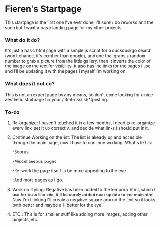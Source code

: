 # Fieren's Startpage

This startpage is the first one I've ever done, I'll surely do reworks and the such but I want a basic landing page for my other projects.

### What do it do?

It's just a basic html page with a simple js script for a duckduckgo search (won't change, it's comfier than google), and one that grabs a random number to grab a picture from the little gallery, then it inverts the color of the image on the text for visibility. It also has the links for the pages I use and I'll be updating it with the pages I myself I'm working on.

### What does it not do?

This is not an expert page by any means, so don't come looking for a nice aesthetic startpage for your /html-css/ sh*tposting.

### To-do

1) Re-organize: I haven't touched it in a few months, I need to re-organize every link, set it up correctly, and decide what links I should put in it.

2) Continue Working on the list: The list is already up and accesible through the main page, now I have to continue working. What's left is:

    -Boorus

    -Miscellaneous pages

    -Re-work the page itself to be more appealing to the eye

    -Add more pages as I go.

3) Work on styling: Negative has been added to the temporal html, which I use for tests like this, it'll be surely added next update to the main html. Now I'm thinking I'll create a negative square around the text so it looks both better and maybe a lil better for the eye.

4) ETC.: This is for smaller stuff like adding more images, adding other projects, etc.
